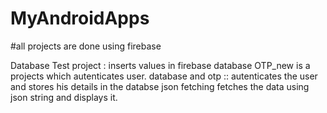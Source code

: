 # MyAndroidApps
#all projects are done using firebase

Database Test  project : inserts values in firebase database
OTP_new is a projects which autenticates user.
database and otp :: autenticates the user and stores his  details in the databse
json fetching fetches the data using json string and displays it.
